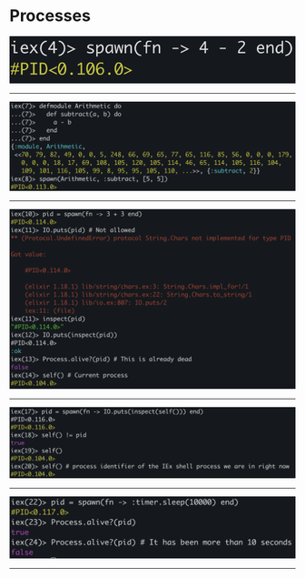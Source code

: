 # Processes

![First Part of Code](First%20Part.png "First Part")
** **
![Second Part of Code](Second%20Part.png "Second Part")
** **
![Third Part of Code](Third%20Part.png "Third Part")
** **
![Fourth Part of Code](Fourth%20Part.png "Fourth Part")
** **
![Fifth Part of Code](Fifth%20Part.png "Fifth Part")
** **

